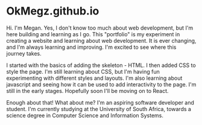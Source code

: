 # OkMegz.github.io

Hi.
I'm Megan.
Yes, I don't know too much about web development, but I'm here building and learning as I go. This "portfolio" is my experiment in creating a website and learning about web development. It is ever changing, and I'm always learning and improving. I'm excited to see where this journey takes.

I started with the basics of adding the skeleton - HTML.
I then added CSS to style the page. I'm still learning about CSS, but I'm having fun experimenting with different styles and layouts. 
I'm also learning about javascript and seeing how it can be used to add interactivity to the page. I'm still in the early stages.
Hopefully soon I'll be moving on to React.

Enough about that! What about me?
I'm an aspiring software developer and student. I'm currently studying at the University of South Africa, towards a science degree in Computer Science and Information Systems. 
